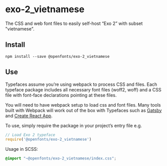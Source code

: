 
# exo-2_vietnamese

The CSS and web font files to easily self-host “Exo 2” with subset "vietnamese".

## Install

`npm install --save @openfonts/exo-2_vietnamese`

## Use

Typefaces assume you’re using webpack to process CSS and files. Each typeface
package includes all necessary font files (woff2, woff) and a CSS file with
font-face declarations pointing at these files.

You will need to have webpack setup to load css and font files. Many tools built
with Webpack will work out of the box with Typefaces such as [Gatsby](https://github.com/gatsbyjs/gatsby)
and [Create React App](https://github.com/facebookincubator/create-react-app).

To use, simply require the package in your project’s entry file e.g.

```javascript
// Load Exo 2 typeface
require('@openfonts/exo-2_vietnamese')
```

Usage in SCSS:
```scss
@import "~@openfonts/exo-2_vietnamese/index.css";
```
